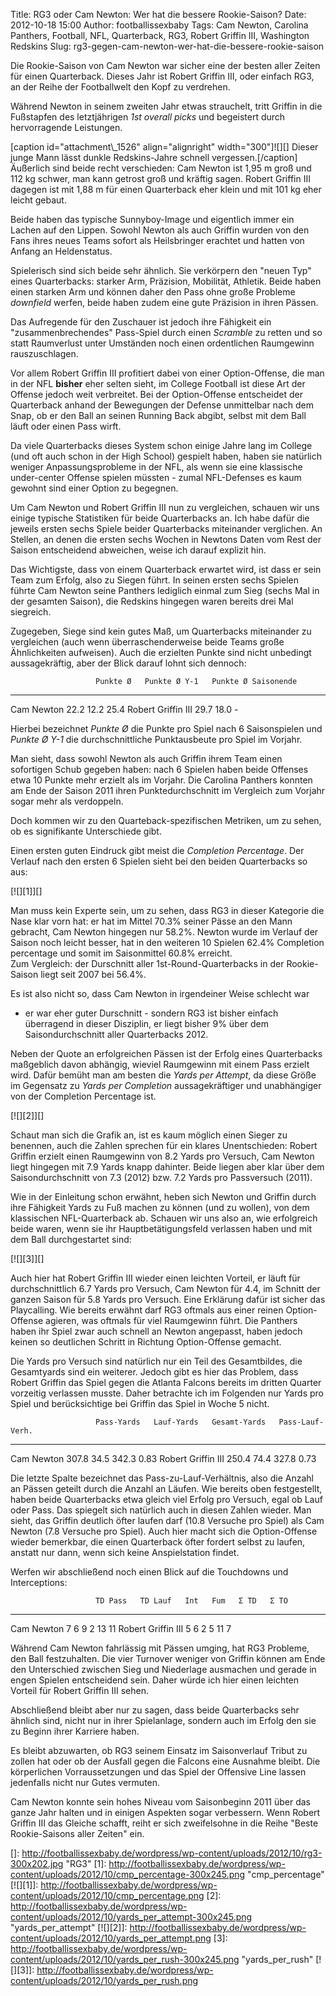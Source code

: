 Title: RG3 oder Cam Newton: Wer hat die bessere Rookie-Saison?
Date: 2012-10-18 15:00
Author: footballissexbaby
Tags: Cam Newton, Carolina Panthers, Football, NFL, Quarterback, RG3, Robert Griffin III, Washington Redskins
Slug: rg3-gegen-cam-newton-wer-hat-die-bessere-rookie-saison

Die Rookie-Saison von Cam Newton war sicher eine der besten aller Zeiten
für einen Quarterback. Dieses Jahr ist Robert Griffin III, oder einfach
RG3, an der Reihe der Footballwelt den Kopf zu verdrehen.

Während Newton in seinem zweiten Jahr etwas strauchelt, tritt Griffin in
die Fußstapfen des letztjährigen *1st overall picks* und begeistert
durch hervorragende Leistungen.

<div>
[caption id="attachment\_1526" align="alignright" width="300"]![][]
Dieser junge Mann lässt dunkle Redskins-Jahre schnell
vergessen.[/caption]

</div>
Äußerlich sind beide recht verschieden: Cam Newton ist 1,95 m groß und
112 kg schwer, man kann getrost groß und kräftig sagen. Robert Griffin
III dagegen ist mit 1,88 m für einen Quarterback eher klein und mit 101
kg eher leicht gebaut.

Beide haben das typische Sunnyboy-Image und eigentlich immer ein Lachen
auf den Lippen. Sowohl Newton als auch Griffin wurden von den Fans ihres
neues Teams sofort als Heilsbringer erachtet und hatten von Anfang an
Heldenstatus.

Spielerisch sind sich beide sehr ähnlich. Sie verkörpern den "neuen Typ"
eines Quarterbacks: starker Arm, Präzision, Mobilität, Athletik. Beide
haben einen starken Arm und können daher den Pass ohne große Probleme
*downfield* werfen, beide haben zudem eine gute Präzision in ihren
Pässen.

Das Aufregende für den Zuschauer ist jedoch ihre Fähigkeit ein
"zusammenbrechendes" Pass-Spiel durch einen *Scramble* zu retten und so
statt Raumverlust unter Umständen noch einen ordentlichen Raumgewinn
rauszuschlagen.

Vor allem Robert Griffin III profitiert dabei von einer Option-Offense,
die man in der NFL **bisher** eher selten sieht, im College Football ist
diese Art der Offense jedoch weit verbreitet. Bei der Option-Offense
entscheidet der Quarterback anhand der Bewegungen der Defense
unmittelbar nach dem Snap, ob er den Ball an seinen Running Back abgibt,
selbst mit dem Ball läuft oder einen Pass wirft.

Da viele Quarterbacks dieses System schon einige Jahre lang im College
(und oft auch schon in der High School) gespielt haben, haben sie
natürlich weniger Anpassungsprobleme in der NFL, als wenn sie eine
klassische under-center Offense spielen müssten - zumal NFL-Defenses es
kaum gewohnt sind einer Option zu begegnen.

Um Cam Newton und Robert Griffin III nun zu vergleichen, schauen wir uns
einige typische Statistiken für beide Quarterbacks an. Ich habe dafür
die jeweils ersten sechs Spiele beider Quarterbacks miteinander
verglichen. An Stellen, an denen die ersten sechs Wochen in Newtons
Daten vom Rest der Saison entscheidend abweichen, weise ich darauf
explizit hin.

Das Wichtigste, dass von einem Quarterback erwartet wird, ist dass er
sein Team zum Erfolg, also zu Siegen führt. In seinen ersten sechs
Spielen führte Cam Newton seine Panthers lediglich einmal zum Sieg
(sechs Mal in der gesamten Saison), die Redskins hingegen waren bereits
drei Mal siegreich.

Zugegeben, Siege sind kein gutes Maß, um Quarterbacks miteinander zu
vergleichen (auch wenn überraschenderweise beide Teams große
Ähnlichkeiten aufweisen). Auch die erzielten Punkte sind nicht unbedingt
aussagekräftig, aber der Blick darauf lohnt sich dennoch:

                       Punkte Ø   Punkte Ø Y-1   Punkte Ø Saisonende
  -------------------- ---------- -------------- ---------------------
  Cam Newton           22.2       12.2           25.4
  Robert Griffin III   29.7       18.0           -

Hierbei bezeichnet *Punkte Ø* die Punkte pro Spiel nach 6 Saisonspielen
und *Punkte Ø Y-1* die durchschnittliche Punktausbeute pro Spiel im
Vorjahr.

Man sieht, dass sowohl Newton als auch Griffin ihrem Team einen
sofortigen Schub gegeben haben: nach 6 Spielen haben beide Offenses etwa
10 Punkte mehr erzielt als im Vorjahr. Die Carolina Panthers konnten am
Ende der Saison 2011 ihren Punktedurchschnitt im Vergleich zum Vorjahr
sogar mehr als verdoppeln.

Doch kommen wir zu den Quarteback-spezifischen Metriken, um zu sehen, ob
es signifikante Unterschiede gibt.

Einen ersten guten Eindruck gibt meist die *Completion Percentage*. Der
Verlauf nach den ersten 6 Spielen sieht bei den beiden Quarterbacks so
aus:

[![][1]][]

Man muss kein Experte sein, um zu sehen, dass RG3 in dieser Kategorie
die Nase klar vorn hat: er hat im Mittel 70.3% seiner Pässe an den Mann
gebracht, Cam Newton hingegen nur 58.2%. Newton wurde im Verlauf der
Saison noch leicht besser, hat in den weiteren 10 Spielen 62.4%
Completion percentage und somit im Saisonmittel 60.8% erreicht.  
Zum Vergleich: der Durschnitt aller 1st-Round-Quarterbacks in der
Rookie-Saison liegt seit 2007 bei 56.4%.

Es ist also nicht so, dass Cam Newton in irgendeiner Weise schlecht war
- er war eher guter Durschnitt - sondern RG3 ist bisher einfach
überragend in dieser Disziplin, er liegt bisher 9% über dem
Saisondurchschnitt aller Quarterbacks 2012.

Neben der Quote an erfolgreichen Pässen ist der Erfolg eines
Quarterbacks maßgeblich davon abhängig, wieviel Raumgewinn mit einem
Pass erzielt wird. Dafür bemüht man am besten die *Yards per Attempt*,
da diese Größe im Gegensatz zu *Yards per Completion* aussagekräftiger
und unabhängiger von der Completion Percentage ist.

[![][2]][]

Schaut man sich die Grafik an, ist es kaum möglich einen Sieger zu
benennen, auch die Zahlen sprechen für ein klares Unentschieden: Robert
Griffin erzielt einen Raumgewinn von 8.2 Yards pro Versuch, Cam Newton
liegt hingegen mit 7.9 Yards knapp dahinter. Beide liegen aber klar über
dem Saisondurchschnitt von 7.3 (2012) bzw. 7.2 Yards pro Passversuch
(2011).

Wie in der Einleitung schon erwähnt, heben sich Newton und Griffin durch
ihre Fähigkeit Yards zu Fuß machen zu können (und zu wollen), von dem
klassischen NFL-Quarterback ab. Schauen wir uns also an, wie erfolgreich
beide waren, wenn sie ihr Hauptbetätigungsfeld verlassen haben und mit
dem Ball durchgestartet sind:

[![][3]][]

Auch hier hat Robert Griffin III wieder einen leichten Vorteil, er läuft
für durchschnittlich 6.7 Yards pro Versuch, Cam Newton für 4.4, im
Schnitt der ganzen Saison für 5.8 Yards pro Versuch. Eine Erklärung
dafür ist sicher das Playcalling. Wie bereits erwähnt darf RG3 oftmals
aus einer reinen Option-Offense agieren, was oftmals für viel Raumgewinn
führt. Die Panthers haben ihr Spiel zwar auch schnell an Newton
angepasst, haben jedoch keinen so deutlichen Schritt in Richtung
Option-Offense gemacht.

Die Yards pro Versuch sind natürlich nur ein Teil des Gesamtbildes, die
Gesamtyards sind ein weiterer. Jedoch gibt es hier das Problem, dass
Robert Griffin das Spiel gegen die Atlanta Falcons bereits im dritten
Quarter vorzeitig verlassen musste. Daher betrachte ich im Folgenden nur
Yards pro Spiel und berücksichtige bei Griffin das Spiel in Woche 5
nicht.

                       Pass-Yards   Lauf-Yards   Gesamt-Yards   Pass-Lauf-Verh.
  -------------------- ------------ ------------ -------------- -----------------
  Cam Newton           307.8        34.5         342.3          0.83
  Robert Griffin III   250.4        74.4         327.8          0.73

Die letzte Spalte bezeichnet das Pass-zu-Lauf-Verhältnis, also die
Anzahl an Pässen geteilt durch die Anzahl an Läufen. Wie bereits oben
festgestellt, haben beide Quarterbacks etwa gleich viel Erfolg pro
Versuch, egal ob Lauf oder Pass. Das spiegelt sich natürlich auch in
diesen Zahlen wieder. Man sieht, das Griffin deutlich öfter laufen darf
(10.8 Versuche pro Spiel) als Cam Newton (7.8 Versuche pro Spiel). Auch
hier macht sich die Option-Offense wieder bemerkbar, die einen
Quarterback öfter fordert selbst zu laufen, anstatt nur dann, wenn sich
keine Anspielstation findet.

Werfen wir abschließend noch einen Blick auf die Touchdowns und
Interceptions:

                       TD Pass   TD Lauf   Int   Fum   Σ TD   Σ TO
  -------------------- --------- --------- ----- ----- ------ ------
  Cam Newton           7         6         9     2     13     11
  Robert Griffin III   5         6         2     5     11     7

Während Cam Newton fahrlässig mit Pässen umging, hat RG3 Probleme, den
Ball festzuhalten. Die vier Turnover weniger von Griffin können am Ende
den Unterschied zwischen Sieg und Niederlage ausmachen und gerade in
engen Spielen entscheidend sein. Daher würde ich hier einen leichten
Vorteil für Robert Griffin III sehen.

Abschließend bleibt aber nur zu sagen, dass beide Quarterbacks sehr
ähnlich sind, nicht nur in ihrer Spielanlage, sondern auch im Erfolg den
sie zu Beginn ihrer Karriere haben.

Es bleibt abzuwarten, ob RG3 seinem Einsatz im Saisonverlauf Tribut zu
zollen hat oder ob der Ausfall gegen die Falcons eine Ausnahme bleibt.
Die körperlichen Vorraussetzungen und das Spiel der Offensive Line
lassen jedenfalls nicht nur Gutes vermuten.

Cam Newton konnte sein hohes Niveau vom Saisonbeginn 2011 über das ganze
Jahr halten und in einigen Aspekten sogar verbessern. Wenn Robert
Griffin III das Gleiche schafft, reiht er sich zweifelsohne in die Reihe
"Beste Rookie-Saisons aller Zeiten" ein.

  []: http://footballissexbaby.de/wordpress/wp-content/uploads/2012/10/rg3-300x202.jpg
    "RG3"
  [1]: http://footballissexbaby.de/wordpress/wp-content/uploads/2012/10/cmp_percentage-300x245.png
    "cmp_percentage"
  [![][1]]: http://footballissexbaby.de/wordpress/wp-content/uploads/2012/10/cmp_percentage.png
  [2]: http://footballissexbaby.de/wordpress/wp-content/uploads/2012/10/yards_per_attempt-300x245.png
    "yards_per_attempt"
  [![][2]]: http://footballissexbaby.de/wordpress/wp-content/uploads/2012/10/yards_per_attempt.png
  [3]: http://footballissexbaby.de/wordpress/wp-content/uploads/2012/10/yards_per_rush-300x245.png
    "yards_per_rush"
  [![][3]]: http://footballissexbaby.de/wordpress/wp-content/uploads/2012/10/yards_per_rush.png
